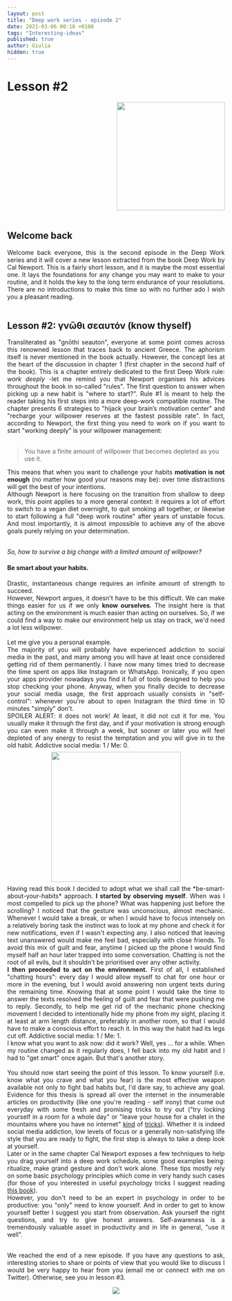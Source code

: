 ```yaml
---
layout: post
title: "Deep work series - episode 2"
date: 2021-03-06 00:10 +0100
tags: "Interesting-ideas"
published: true 
author: Giulia
hidden: true
---
```

<head>
<!-- Global site tag (gtag.js) - Google Analytics -->
<script async src="https://www.googletagmanager.com/gtag/js?id=UA-167322471-2"></script>
<script>
  window.dataLayer = window.dataLayer || [];
  function gtag(){dataLayer.push(arguments);}
  gtag('js', new Date());
  gtag('config', 'UA-167322471-2');
</script>
<script type="text/x-mathjax-config">
    MathJax.Hub.Config({
      tex2jax: {
        skipTags: ['script', 'noscript', 'style', 'textarea', 'pre'],
        inlineMath: [['$','$']]
      }
    });
  </script>
  <script src="https://cdn.mathjax.org/mathjax/latest/MathJax.js?config=TeX-AMS-MML_HTMLorMML" type="text/javascript"></script> 
</head>

# Lesson #2 

<div align="right">
<a href="https://www.amazon.co.uk/Deep-Work-Focused-Success-Distracted/dp/B01D0JE7KQ">
<img src="https://m.media-amazon.com/images/I/51EJRm2IHOL.jpg" width="250"/>
</a>
</div>

<br>

## Welcome back

<div align="justify">
Welcome back everyone, this is the second episode in the Deep Work series and it will cover a new lesson extracted from the book Deep Work by Cal Newport. This is a fairly short lesson, and it is maybe the most essential one. It lays the foundations for any change you may want to make to your routine, and it holds the key to the long term endurance of your resolutions. There are no introductions to make this time so with no further ado I wish you a pleasant reading.
</div>
<br>

## Lesson #2: γνῶθι σεαυτόν (know thyself)

<div align="justify">
Transliterated as "gnōthi seauton", everyone at some point comes across this renowned lesson that traces back to ancient Greece. The aphorism itself is never mentioned in the book actually. However, the concept lies at the heart of the discussion in chapter 1 (first chapter in the second half of the book). This is a chapter entirely dedicated to the first Deep Work rule: <i>work deeply</i> -let me remind you that Newport organises his advices throughout the book in so-called "rules".  The first question to answer when picking up a new habit is "where to start?". Rule #1 is meant to help the reader taking his first steps into a more deep-work compatible routine. The chapter presents 6 strategies to "hijack your brain’s motivation center" and "recharge your willpower reserves at the fastest possible rate". In fact, according to Newport, the first thing you need to work on if you want to start "working deeply" is your willpower management: <br><br>
</div> 

> You have a finite amount of willpower that becomes depleted as you use it.


<div align="justify">
This means that when you want to challenge your habits <b>motivation is not enough</b> (no matter how good your reasons may be): over time distractions will get the best of your intentions. <br>
Although Newport is here focusing on the transition from shallow to deep work, this point applies to a more general context: it requires a lot of effort to switch to a vegan diet overnight, to quit smoking all together, or likewise to start following a full "deep work routine" after years of unstable focus. And most importantly, it is almost impossible to achieve any of the above goals purely relying on your determination.<br><br>
</div>

<i>So, how to survive a big change with a limited amount of willpower?</i>

#### Be smart about your habits.

<div align="justify">
Drastic, instantaneous change requires an infinite amount of strength to succeed. <br>
However, Newport argues, it doesn't have to be this difficult. We can make things easier for us if we only <b>know ourselves</b>. The insight here is that acting on the environment is much easier than acting on ourselves. So, if we could find a way to make our environment help us stay on track, we'd need a lot less willpower. <br><br>
</div>


<div align="justify">
Let me give you a personal example. <br>
The majority of you will probably have experienced addiction to social media in the past, and many among you will have at least once considered getting rid of them permanently. I have now many times tried to decrease the time spent on apps like Instagram or WhatsApp. Ironically, if you open your apps provider nowadays you find it full of tools designed to help you stop checking your phone. Anyway, when you finally decide to decrease your social media usage, the first approach usually consists in "self-control": whenever you're about to open Instagram the third time in 10 minutes "simply" don't.  <br>
SPOILER ALERT: it does not work! At least, it did not cut it for me. You usually make it through the first day, and if your motivation is strong enough you can even make it through a week, but sooner or later you will feel depleted of any energy to resist the temptation and you will give in to the old habit. Addictive social media: 1 / Me: 0.
</div>
<div align="center">
<img src="https://media.giphy.com/media/hrv0K0L31SR76ipoWh/giphy.gif" width="300" style="margin-right: 7px;margin-top: 7px;margin-bottom:7px;margin-left:7px;">
</div>
<div align="justify">
Having read this book I decided to adopt what we shall call the *be-smart-about-your-habits* approach.
<b>I started by observing myself</b>.
When was I most compelled to pick up the phone? What was happening just before the scrolling? I noticed that the gesture was unconscious, almost mechanic. Whenever I would take a break, or when I would have to focus intensely on a relatively boring task the instinct was to look at my phone and check it for new notifications, even if I wasn't expecting any. I also noticed that leaving text unanswered would make me feel bad, especially with close friends. To avoid this mix of guilt and fear, anytime I picked up the phone I would find myself half an hour later trapped into some conversation. Chatting is not the root of all evils, but it shouldn't be prioritised over any other activity. <br>
<b>I then proceeded to act on the environment.</b> First of all, I established "chatting hours": every day I would allow myself to chat for one hour or more in the evening, but I would avoid answering non urgent texts during the remaining time. Knowing that at some point I would take the time to answer the texts resolved the feeling of guilt and fear that were pushing me to reply. Secondly, to help me get rid of the mechanic phone checking movement I decided to intentionally hide my phone from my sight, placing it at least at arm length distance, preferably in another room, so that I would have to make a conscious effort to reach it. In this way the habit had its legs cut off. Addictive social media: 1 / Me: 1. <br>
I know what you want to ask now: did it work? Well, yes ... for a while. When my routine changed as it regularly does, I fell back into my old habit and I had to "get smart" once again. But that's another story.<br><br>
</div>

<div align="justify">
You should now start seeing the point of this lesson. To know yourself (i.e. know what you crave and what you fear) is the most effective weapon available not only to fight bad habits but, I'd dare say, to achieve any goal. Evidence for this thesis is spread all over the internet in the innumerable articles on productivity (like one you're reading - self irony) that come out everyday with some fresh and promising tricks to try out ("try locking yourself in a room for a whole day" or "leave your house for a chalet in the mountains where you have no internet" <a href="https://www.the1thing.com/blog/the-one-thing/how-to-build-and-defend-your-productive-space/">kind</a> of <a href="https://www.lifehack.org/articles/productivity/unplug-for-greater-productivity.html">tricks</a>). Whether it is indeed social media addiction, low levels of focus or a generally non-satisfying life style that you are ready to fight, the first step is always to take a deep look at yourself. <br>
Later or in the same chapter Cal Newport exposes a few techniques to help you drag yourself into a deep work schedule, some good examples being: ritualize, make grand gesture and don't work alone. These tips mostly rely on some basic psychology principles which come in very handy such cases (for those of you interested in useful psychology tricks I suggest reading <a href="https://www.amazon.com/Influence-Psychology-Persuasion-Robert-Cialdini/dp/006124189X">this book</a>).<br>
However, you don't need to be an expert in psychology in order to be productive: you "only" need to know yourself. And in order to get to know yourself better I suggest you start from observation. Ask yourself the right questions, and try to give honest answers. Self-awareness is a tremendously valuable asset in productivity and in life in general, "use it well".
<br>
<br>

We reached the end of a new episode. If you have any questions to ask, interesting stories to share or points of view that you would like to discuss I would be very happy to hear from you (email me or connect with me on Twitter). Otherwise, see you in lesson #3.
</div>

<div align="center">
<img src="https://media.giphy.com/media/aH8NW1eLKXS8g/giphy.gif" style="float: center;margin-top: 0px;margin-btm:17px;">
</div>